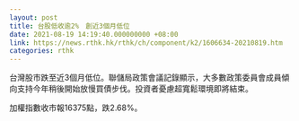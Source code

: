 ```yaml
---
layout: post
title: 台股低收逾2%　創近3個月低位
date: 2021-08-19 14:19:40.000000000 +08:00
link: https://news.rthk.hk/rthk/ch/component/k2/1606634-20210819.htm
categories: rthk
---
```


台灣股市跌至近3個月低位。聯儲局政策會議記錄顯示，大多數政策委員會成員傾向支持今年稍後開始放慢買債步伐。投資者憂慮超寬鬆環境即將結束。

加權指數收市報16375點，跌2.68%。
